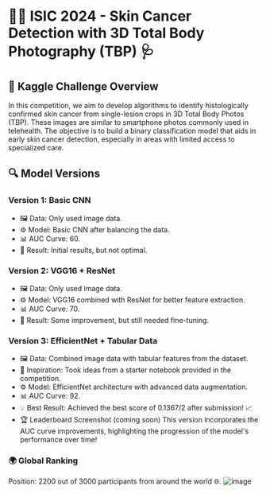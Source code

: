 # 🧑‍⚕️ ISIC 2024 - Skin Cancer Detection with 3D Total Body Photography (TBP) 🩺
## 🚀 Kaggle Challenge Overview
In this competition, we aim to develop algorithms to identify histologically confirmed skin cancer from single-lesion crops in 3D Total Body Photos (TBP). These images are similar to smartphone photos commonly used in telehealth. The objective is to build a binary classification model that aids in early skin cancer detection, especially in areas with limited access to specialized care.

## 🔍 Model Versions
### Version 1: Basic CNN
* 🖼️ Data: Only used image data.
* ⚙️ Model: Basic CNN after balancing the data.
* 📊 AUC Curve: 60.
* 📝 Result: Initial results, but not optimal.
### Version 2: VGG16 + ResNet
* 🖼️ Data: Only used image data.
* ⚙️ Model: VGG16 combined with ResNet for better feature extraction.
* 📊 AUC Curve: 70.
* 📝 Result: Some improvement, but still needed fine-tuning.
### Version 3: EfficientNet + Tabular Data
* 🖼️ Data: Combined image data with tabular features from the dataset.
* 📝 Inspiration: Took ideas from a starter notebook provided in the competition.
* ⚙️ Model: EfficientNet architecture with advanced data augmentation.
* 📊 AUC Curve: 92.
* 💡 Best Result: Achieved the best score of 0.1367/2 after submission! 📈
* 🏆 Leaderboard Screenshot (coming soon)
This version incorporates the AUC curve improvements, highlighting the progression of the model's performance over time!
### 🌍 Global Ranking
Position: 2200 out of 3000 participants from around the world 🌐.
![image](https://github.com/user-attachments/assets/8d383f52-81f8-49fa-a804-78d264e424e6)

